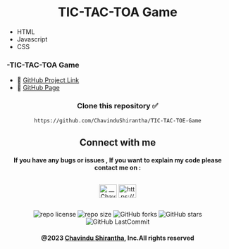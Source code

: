 <div align="center">

# TIC-TAC-TOA Game

</div>

* HTML
* Javascript
* CSS


### -TIC-TAC-TOA Game
* 🔗 <a href="https://github.com/ChavinduShirantha/TIC-TAC-TOE-Game" target="_blank">GitHub Project Link</a>
* 🔗 <a href="https://chavindushirantha.github.io/TIC-TAC-TOE-Game/" target="_blank">GitHub Page</a>

<div align="center">

###  
### Clone this repository ✅
```md
https://github.com/ChavinduShirantha/TIC-TAC-TOE-Game
```
##  Connect with me
#### If you have any bugs or issues , If you want to explain my code please contact me on :

</div>

##
<p align="center">
<a href="https://twitter.com/Chavindu62"><img align="center" src="https://raw.githubusercontent.com/rahuldkjain/github-profile-readme-generator/master/src/images/icons/Social/twitter.svg" alt="__ChavinduShirantha__" height="30" width="40" /></a>
<a href="https://www.linkedin.com/in/chavindu-shirantha-b5b857264/" target="blank"><img align="center" src="https://raw.githubusercontent.com/rahuldkjain/github-profile-readme-generator/master/src/images/icons/Social/linked-in-alt.svg" alt="https://www.linkedin.com/public-profile/settings?trk=d_flagship3_profile_self_view_public_profile" height="30" width="40" /></a>
</p>


##

<div align="center">

![repo license](https://img.shields.io/github/license/ChavinduShirantha/TIC-TAC-TOE-Game?&labelColor=black&color=3867d6&style=for-the-badge)
![repo size](https://img.shields.io/github/repo-size/ChavinduShirantha/TIC-TAC-TOE-Game?label=Repo%20Size&style=for-the-badge&labelColor=black&color=20bf6b)
![GitHub forks](https://img.shields.io/github/forks/ChavinduShirantha/TIC-TAC-TOE-Game?&labelColor=black&color=0fb9b1&style=for-the-badge)
![GitHub stars](https://img.shields.io/github/stars/ChavinduShirantha/TIC-TAC-TOE-Game?&labelColor=black&color=f7b731&style=for-the-badge)
![GitHub LastCommit](https://img.shields.io/github/last-commit/ChavinduShirantha/TIC-TAC-TOE-Game?logo=github&labelColor=black&color=d1d8e0&style=for-the-badge)
</div>

<div align="center">

#### @2023 [Chavindu Shirantha](https://github.com/ChavinduShirantha), Inc.All rights reserved
</div>
